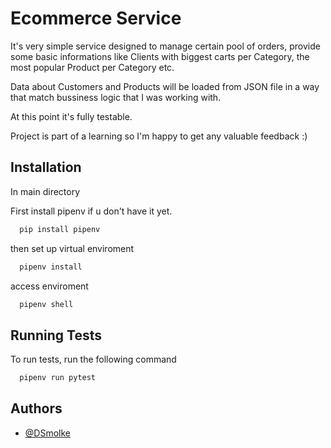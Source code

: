 
# Ecommerce Service

It's very simple service designed to manage certain pool of orders, provide some basic informations like Clients with biggest carts per Category, the most popular Product per Category etc.

Data about Customers and Products will be loaded from JSON file in a way that match bussiness logic that I was working with.

At this point it's fully testable.

Project is part of a learning so I'm happy to get any valuable feedback :)




## Installation

In main directory

First install pipenv if u don't have it yet.
```bash
  pip install pipenv
```

then set up virtual enviroment

```bash
  pipenv install
```

access enviroment

```bash
  pipenv shell
```
    
## Running Tests

To run tests, run the following command

```bash
  pipenv run pytest
```


## Authors

- [@DSmolke](https://www.github.com/DSmolke)

